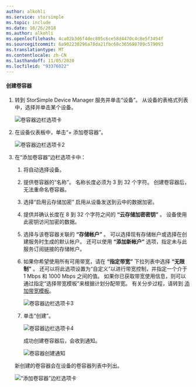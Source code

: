 ```yaml
---
author: alkohli
ms.service: storsimple
ms.topic: include
ms.date: 10/26/2018
ms.author: alkohli
ms.openlocfilehash: 4ca02b3d6f4dec805c6ce58d4470c4c8e5f3454f
ms.sourcegitcommit: 6a902230296a78da21fbc68c365698709c579093
ms.translationtype: MT
ms.contentlocale: zh-CN
ms.lasthandoff: 11/05/2020
ms.locfileid: "93376022"
---
```

#### <a name="to-create-a-volume-container"></a>创建卷容器
1. 转到 StorSimple Device Manager 服务并单击“设备”。 从设备的表格式列表中，选择并单击某个设备。 

    ![卷容器边栏选项卡](./media/storsimple-8000-create-volume-container/createvolumecontainer1.png)

2. 在设备仪表板中，单击“+ 添加卷容器”。

    ![卷容器边栏选项卡2](./media/storsimple-8000-create-volume-container/createvolumecontainer2.png)

3. 在“添加卷容器”边栏选项卡中：
   
   1. 将自动选择设备。
   2. 提供卷容器的“名称”。 名称长度必须为 3 到 32 个字符。 创建卷容器后，无法重命名卷容器。
   3. 选择“启用云存储加密”  启用从设备发送到云中的数据加密。
   4. 提供并确认长度在 8 到 32 个字符之间的 **“云存储加密密钥”** 。 设备使用此密钥访问加密的数据。
   5. 选择与该卷容器关联的 **“存储帐户”** 。 可以选择现有存储帐户或选择在创建服务时生成的默认帐户。 还可以使用 **“添加新帐户”** 选项，指定未与此服务订阅链接的存储帐户。
   6. 如果你希望使用所有可用带宽，请在 **“指定带宽”** 下拉列表中选择 **“无限制”** 。 还可以将此选项设置为“自定义”以进行带宽控制，并指定一个介于 1 Mbps 和 1000 Mbps 之间的值。
      如果你已获取带宽使用信息，则可以通过指定“选择带宽模板”来根据计划分配带宽。 有关分步过程，请转到 [添加带宽模板](../articles/storsimple/storsimple-8000-manage-bandwidth-templates.md#add-a-bandwidth-template)。

      ![卷容器边栏选项卡3](./media/storsimple-8000-create-volume-container/createvolumecontainer6b.png)
   7. 单击“创建”。

        ![卷容器边栏选项卡4](./media/storsimple-8000-create-volume-container/createvolumecontainer6.png)
   
       成功创建卷容器后，会收到通知。

       ![卷容器创建通知](./media/storsimple-8000-create-volume-container/createvolumecontainer8.png)

   新创建的卷容器会在设备的卷容器列表中列出。

   ![“添加卷容器”边栏选项卡](./media/storsimple-8000-create-volume-container/createvolumecontainer9.png)


